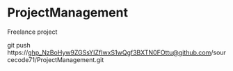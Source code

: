 # ProjectManagement
Freelance project


git push https://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@github.com/sourcecode71/ProjectManagement.git



